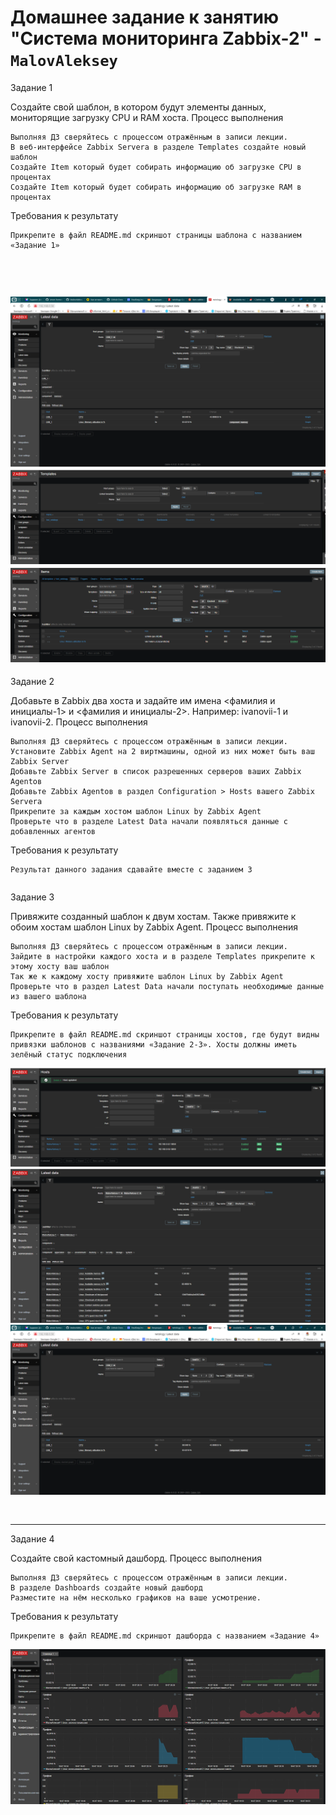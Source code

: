 # Домашнее задание к занятию "Система мониторинга Zabbix-2" - `MalovAleksey`

Задание 1

Создайте свой шаблон, в котором будут элементы данных, мониторящие загрузку CPU и RAM хоста.
Процесс выполнения

    Выполняя ДЗ сверяйтесь с процессом отражённым в записи лекции.
    В веб-интерфейсе Zabbix Servera в разделе Templates создайте новый шаблон
    Создайте Item который будет собирать информацию об загрузке CPU в процентах
    Создайте Item который будет собирать информацию об загрузке RAM в процентах

Требования к результату

    Прикрепите в файл README.md скриншот страницы шаблона с названием «Задание 1»


```



```


![«Задание 1»](https://github.com/MalovAleksey/zabbix/blob/master/2023-10-07_20-10-06.png)
![«Задание 1»](https://github.com/MalovAleksey/zabbix/blob/master/2023-10-07_20-15-28.png)
![«Задание 1»](https://github.com/MalovAleksey/zabbix/blob/master/2023-10-07_20-15-43.png)
---

Задание 2

Добавьте в Zabbix два хоста и задайте им имена <фамилия и инициалы-1> и <фамилия и инициалы-2>. Например: ivanovii-1 и ivanovii-2.
Процесс выполнения

    Выполняя ДЗ сверяйтесь с процессом отражённым в записи лекции.
    Установите Zabbix Agent на 2 виртмашины, одной из них может быть ваш Zabbix Server
    Добавьте Zabbix Server в список разрешенных серверов ваших Zabbix Agentов
    Добавьте Zabbix Agentов в раздел Configuration > Hosts вашего Zabbix Servera
    Прикрепите за каждым хостом шаблон Linux by Zabbix Agent
    Проверьте что в разделе Latest Data начали появляться данные с добавленных агентов

Требования к результату

    Результат данного задания сдавайте вместе с заданием 3

```

```


Задание 3

Привяжите созданный шаблон к двум хостам. Также привяжите к обоим хостам шаблон Linux by Zabbix Agent.
Процесс выполнения

    Выполняя ДЗ сверяйтесь с процессом отражённым в записи лекции.
    Зайдите в настройки каждого хоста и в разделе Templates прикрепите к этому хосту ваш шаблон
    Так же к каждому хосту привяжите шаблон Linux by Zabbix Agent
    Проверьте что в раздел Latest Data начали поступать необходимые данные из вашего шаблона

Требования к результату

    Прикрепите в файл README.md скриншот страницы хостов, где будут видны привязки шаблонов с названиями «Задание 2-3». Хосты должны иметь зелёный статус подключения

![«Задание 3»](https://github.com/MalovAleksey/zabbix/blob/master/2023-10-07_20-20-11.png)
![«Задание 3»](https://github.com/MalovAleksey/zabbix/blob/master/2023-10-07_20-21-12.png)
![«Задание 3»](https://github.com/MalovAleksey/zabbix/blob/master/2023-10-07_20-10-06.png)

```


```

---

Задание 4

Создайте свой кастомный дашборд.
Процесс выполнения

    Выполняя ДЗ сверяйтесь с процессом отражённым в записи лекции.
    В разделе Dashboards создайте новый дашборд
    Разместите на нём несколько графиков на ваше усмотрение.

Требования к результату

    Прикрепите в файл README.md скриншот дашборда с названием «Задание 4»
  ![«Задание 4»](https://github.com/MalovAleksey/zabbix/blob/master/2023-10-07_20-30-58.png)
